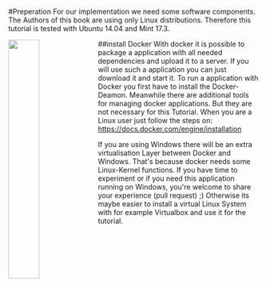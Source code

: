 #Preperation
For our implementation we need some software components. The Authors of this book are using only Linux distributions. Therefore this tutorial is tested with Ubuntu 14.04 and Mint 17.3.

##install Docker
<img src="https://www.docker.com/sites/all/themes/docker/assets/images/logo.png" align="left" width="35%">
With docker it is possible to package a application with all needed dependencies and upload it to a server. If you will use such a application you can just download it and start it.
To run a application with Docker you first have to install the Docker-Deamon. Meanwhile there are additional tools for managing docker applications. But they are not necessary for this Tutorial. When you are a Linux user just follow the steps on:
https://docs.docker.com/engine/installation

If you are using Windows there will be an extra virtualisation Layer between Docker and Windows. That's because docker needs some Linux-Kernel functions.
If you have time to experiment or if you need this application running on Windows, you're welcome to share your experience (pull request) ;)
Otherwise its maybe easier to install a virtual Linux System with for example Virtualbox and use it for the tutorial.